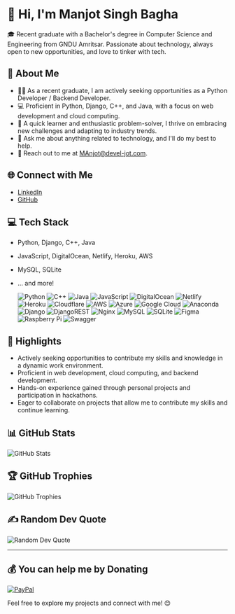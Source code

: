 # 👋 Hi, I'm Manjot Singh Bagha

🎓 Recent graduate with a Bachelor's degree in Computer Science and Engineering from GNDU Amritsar. Passionate about technology, always open to new opportunities, and love to tinker with tech.

## 🚀 About Me

- 👨‍💻 As a recent graduate, I am actively seeking opportunities as a Python Developer / Backend Developer.
- 💻 Proficient in Python, Django, C++, and Java, with a focus on web development and cloud computing.
- 🌱 A quick learner and enthusiastic problem-solver, I thrive on embracing new challenges and adapting to industry trends.
- 💬 Ask me about anything related to technology, and I'll do my best to help.
- 📧 Reach out to me at [MAnjot@devel-jot.com](mailto:MAnjot@devel-jot.com).

## 🌐 Connect with Me

- [LinkedIn](https://www.linkedin.com/in/manjotsinghbagha/)
- [GitHub](https://github.com/manjotsinghbagha/)

## 💻 Tech Stack

- Python, Django, C++, Java
- JavaScript, DigitalOcean, Netlify, Heroku, AWS
- MySQL, SQLite
- ... and more!
  
  ![Python](https://img.shields.io/badge/python-3670A0?style=for-the-badge&logo=python&logoColor=ffdd54) ![C++](https://img.shields.io/badge/c++-%2300599C.svg?style=for-the-badge&logo=c%2B%2B&logoColor=white) ![Java](https://img.shields.io/badge/java-%23ED8B00.svg?style=for-the-badge&logo=java&logoColor=white) ![JavaScript](https://img.shields.io/badge/javascript-%23323330.svg?style=for-the-badge&logo=javascript&logoColor=%23F7DF1E) ![DigitalOcean](https://img.shields.io/badge/DigitalOcean-%230167ff.svg?style=for-the-badge&logo=digitalOcean&logoColor=white) ![Netlify](https://img.shields.io/badge/netlify-%23000000.svg?style=for-the-badge&logo=netlify&logoColor=#00C7B7) ![Heroku](https://img.shields.io/badge/heroku-%23430098.svg?style=for-the-badge&logo=heroku&logoColor=white) ![Cloudflare](https://img.shields.io/badge/Cloudflare-F38020?style=for-the-badge&logo=Cloudflare&logoColor=white) ![AWS](https://img.shields.io/badge/AWS-%23FF9900.svg?style=for-the-badge&logo=amazon-aws&logoColor=white) ![Azure](https://img.shields.io/badge/azure-%230072C6.svg?style=for-the-badge&logo=azure-devops&logoColor=white) ![Google Cloud](https://img.shields.io/badge/Google%20Cloud-%234285F4.svg?style=for-the-badge&logo=google-cloud&logoColor=white) ![Anaconda](https://img.shields.io/badge/Anaconda-%2344A833.svg?style=for-the-badge&logo=anaconda&logoColor=white) ![Django](https://img.shields.io/badge/django-%23092E20.svg?style=for-the-badge&logo=django&logoColor=white) ![DjangoREST](https://img.shields.io/badge/DJANGO-REST-ff1709?style=for-the-badge&logo=django&logoColor=white&color=ff1709&labelColor=gray) ![Nginx](https://img.shields.io/badge/nginx-%23009639.svg?style=for-the-badge&logo=nginx&logoColor=white) ![MySQL](https://img.shields.io/badge/mysql-%2300f.svg?style=for-the-badge&logo=mysql&logoColor=white) ![SQLite](https://img.shields.io/badge/sqlite-%2307405e.svg?style=for-the-badge&logo=sqlite&logoColor=white) 	![Figma](https://img.shields.io/badge/figma-%23F24E1E.svg?style=for-the-badge&logo=figma&logoColor=white) ![Raspberry Pi](https://img.shields.io/badge/-RaspberryPi-C51A4A?style=for-the-badge&logo=Raspberry-Pi) ![Swagger](https://img.shields.io/badge/-Swagger-%23Clojure?style=for-the-badge&logo=swagger&logoColor=white)

## 🌟 Highlights

- Actively seeking opportunities to contribute my skills and knowledge in a dynamic work environment.
- Proficient in web development, cloud computing, and backend development.
- Hands-on experience gained through personal projects and participation in hackathons.
- Eager to collaborate on projects that allow me to contribute my skills and continue learning.

## 📊 GitHub Stats

![GitHub Stats](https://github-readme-stats.vercel.app/api?username=manjotsinghbagha&theme=highcontrast&hide_border=false&include_all_commits=true&count_private=true)

## 🏆 GitHub Trophies

![GitHub Trophies](https://github-profile-trophy.vercel.app/?username=manjotsinghbagha&theme=onestar&no-frame=false&no-bg=false&margin-w=4)

## ✍️ Random Dev Quote

![Random Dev Quote](https://quotes-github-readme.vercel.app/api?type=horizontal&theme=dark)


---

  ## 💰 You can help me by Donating
  [![PayPal](https://img.shields.io/badge/PayPal-00457C?style=for-the-badge&logo=paypal&logoColor=white)](https://paypal.me/develjot) 


Feel free to explore my projects and connect with me! 😊

